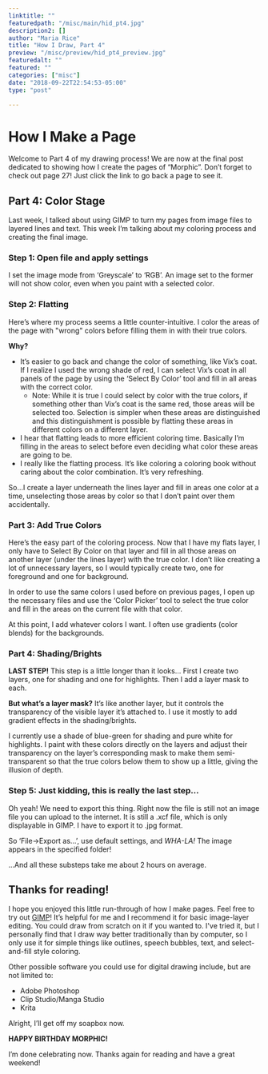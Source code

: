 ```yaml
---
linktitle: ""
featuredpath: "/misc/main/hid_pt4.jpg"
description2: []
author: "Maria Rice"
title: "How I Draw, Part 4"
preview: "/misc/preview/hid_pt4_preview.jpg"
featuredalt: ""
featured: ""
categories: ["misc"]
date: "2018-09-22T22:54:53-05:00"
type: "post"

---
```


# How I Make a Page

Welcome to Part 4 of my drawing process!
We are now at the final post dedicated to showing how I
create the pages of “Morphic”. Don’t forget to check out
page 27! Just click the link to go back a page to see it.

## Part 4: Color Stage

Last week, I talked about using GIMP to turn my pages from
image files to layered lines and text. This week I’m talking
about my coloring process and creating the final image.

### Step 1: Open file and apply settings

I set the image mode from ‘Greyscale’ to ‘RGB’. An image
set to the former will not show color, even when you paint
with a selected color.

### Step 2: Flatting

Here’s where my process seems a little counter-intuitive.
I color the areas of the page with "wrong" colors before
filling them in with their true colors.

**Why?**

* It’s easier to go back and change the color of something,
like Vix’s coat. If I realize I used the wrong shade of red,
I can select Vix’s coat in all panels of the page by using
the ‘Select By Color’ tool and fill in all areas with the
correct color.
  * Note: While it is true I could select by color with the
  true colors, if something other than Vix’s coat is the
  same red, those areas will be selected too. Selection is
  simpler when these areas are distinguished and this
  distinguishment is possible by flatting these areas in
  different colors on a different layer.
* I hear that flatting leads to more efficient coloring time.
Basically I’m filling in the areas to select before even
deciding what color these areas are going to be.
* I really like the flatting process. It’s like coloring a
coloring book without caring about the color combination.
It’s very refreshing.

So...I create a layer underneath the lines layer and fill
in areas one color at a time, unselecting those areas by
color so that I don’t paint over them accidentally.

### Part 3: Add True Colors

Here’s the easy part of the coloring process. Now that I
have my flats layer, I only have to Select By Color on that
layer and fill in all those areas on another layer (under
the lines layer) with the true color. I don’t like creating
a lot of unnecessary layers, so I would typically create
two, one for foreground and one for background.

In order to use the same colors I used before on previous
pages, I open up the necessary files and use the ‘Color
Picker’ tool to select the true color and fill in the areas
on the current file with that color.

At this point, I add whatever colors I want. I often use
gradients (color blends) for the backgrounds.

### Part 4: Shading/Brights

**LAST STEP!** This step is a little longer than it looks…
First I create two layers, one for shading and one for
highlights. Then I add a layer mask to each.

**But what’s a layer mask?** It’s like another layer, but it
controls the transparency of the visible layer it’s
attached to. I use it mostly to add gradient effects in
the shading/brights.

I currently use a shade of blue-green for shading and pure
white for highlights. I paint with these colors directly
on the layers and adjust their transparency on the layer’s
corresponding mask to make them semi-transparent so that
the true colors below them to show up a little, giving
the illusion of depth.

### Step 5: Just kidding, this is really the last step…

Oh yeah! We need to export this thing. Right now the file
is still not an image file you can upload to the internet.
It is still a .xcf file, which is only displayable in GIMP.
I have to export it to .jpg format.

So ‘File->Export as…’, use default settings, and _WHA-LA!_
The image appears in the specified folder!

...And all these substeps take me about 2 hours on average.

## Thanks for reading!

I hope you enjoyed this little run-through of how I make
pages. Feel free to try out [GIMP](https://www.gimp.org/)!
It’s helpful for me and
I recommend it for basic image-layer editing. You could
draw from scratch on it if you wanted to. I've tried it,
but I personally find that I draw way better traditionally
than by computer, so I only use it for simple things like
outlines, speech bubbles, text, and select-and-fill style
coloring.

Other possible software you could use for digital drawing
include, but are not limited to:

*  Adobe Photoshop
*  Clip Studio/Manga Studio
*  Krita

Alright, I’ll get off my soapbox now.

**HAPPY BIRTHDAY MORPHIC!**

I’m done celebrating now. Thanks again for reading and
have a great weekend!
